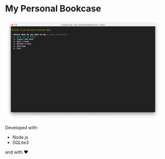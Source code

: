 # My Personal Bookcase

![screenshot](screenshot.png)

Developed with: 
- Node.js
- SQLite3

and with ❤️
